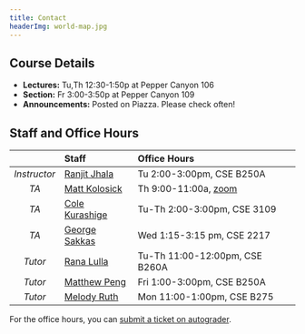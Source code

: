 ```yaml
---
title: Contact
headerImg: world-map.jpg
---
```


## Course Details

- **Lectures:**          Tu,Th 12:30-1:50p at Pepper Canyon 106
- **Section:**           Fr    3:00-3:50p  at Pepper Canyon 109
- **Announcements:**     Posted on Piazza. Please check often!

## Staff and Office Hours

|              |  **Staff**                                     | **Office Hours**                     |
|:------------:|:-----------------------------------------------|:-------------------------------------|
| *Instructor* | [Ranjit Jhala](https://ranjitjhala.github.io)  | Tu 2:00-3:00pm, CSE B250A 	       |
| *TA*         | [Matt Kolosick](mailto:mkolosic@ucsd.edu)      | Th 9:00-11:00a, [zoom](https://ucsd.zoom.us/j/2499498988) |
| *TA*         | [Cole Kurashige](mailto:ckurashige@ucsd.edu)   | Tu-Th 2:00-3:00pm, CSE 3109         |
| *TA*         | [George Sakkas](mailto:gsakkas@ucsd.edu)       | Wed 1:15-3:15 pm, CSE 2217          |
| *Tutor*      | [Rana Lulla](mailto:rlulla@ucsd.edu)           | Tu-Th 11:00-12:00pm, CSE B260A      |
| *Tutor*      | [Matthew Peng](mailto:mapeng@ucsd.edu)         | Fri 1:00-3:00pm, CSE B250A          |
| *Tutor*      | [Melody Ruth](mailto:maruth@ucsd.edu)          | Mon 11:00-1:00pm, CSE B275 	      |

For the office hours, you can [submit a ticket on autograder](https://autograder.ucsd.edu/queue/728).

<!--

- Rana  11am-12pm on Tuesday/Thursday
- Matthew 1pm-3pm on Fridays
- Melody 11am-1pm on Mondays
## Teaching Assistants

- [Matt Kolosick](mailto:mkolosic@ucsd.edu)
- [Cole Kurashige](mailto:ckurashige@ucsd.edu)
- [George Sakkas](mailto:gsakkas@ucsd.edu)

## Tutors

- [Rana Lulla](mailto:rlulla@ucsd.edu)
- [Matthew Peng](mailto:mapeng@ucsd.edu)
- [Melody Ruth](mailto:maruth@ucsd.edu)

-->
